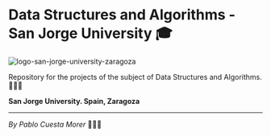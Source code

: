 # Data Structures and Algorithms - San Jorge University 🎓

![logo-san-jorge-university-zaragoza](https://user-images.githubusercontent.com/43066595/218307824-f47634e6-6319-4de5-a168-c1fa5628a2dd.jpg)

Repository for the projects of the subject of Data Structures and Algorithms. 👨🏼‍💻 

**San Jorge University. Spain, Zaragoza**

---

*_By Pablo Cuesta Morer_* 🙋🏼‍♂️
